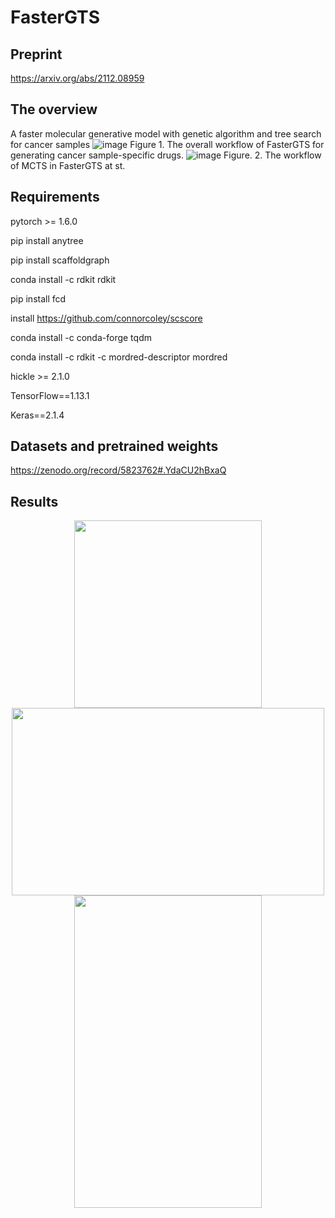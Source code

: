 # FasterGTS

## Preprint
https://arxiv.org/abs/2112.08959

## The overview
A faster molecular generative model with genetic algorithm and tree search for cancer samples
![image](https://user-images.githubusercontent.com/31497898/145931441-5c5dd07f-ab61-4b1c-8e56-b3087e29716c.png)
Figure 1. The overall workflow of FasterGTS for generating cancer sample-specific drugs.
![image](https://user-images.githubusercontent.com/31497898/145931614-9f2705e5-b899-4273-853d-fe06a38e43d4.png)
Figure. 2. The workflow of MCTS in FasterGTS at st.

## Requirements
pytorch >= 1.6.0

pip install anytree

pip install scaffoldgraph

conda install -c rdkit rdkit

pip install fcd

install https://github.com/connorcoley/scscore

conda install -c conda-forge tqdm

conda install -c rdkit -c mordred-descriptor mordred

hickle >= 2.1.0

TensorFlow==1.13.1

Keras==2.1.4

## Datasets and pretrained weights
https://zenodo.org/record/5823762#.YdaCU2hBxaQ

## Results
<center><img src="https://user-images.githubusercontent.com/31497898/145934083-ed0ffaba-332a-45b7-9be0-4cdd18e5e22e.png" width="300" height="300"></center><center><img src="https://user-images.githubusercontent.com/31497898/145934057-d06d9db5-9985-46a6-8512-71bf956f3dfb.png" width="500" height="300"></center>
<center><img src="https://user-images.githubusercontent.com/31497898/145934119-90588832-c1b6-4a04-b823-c2a7ddabcd80.png" width="300" height="500"></center>

